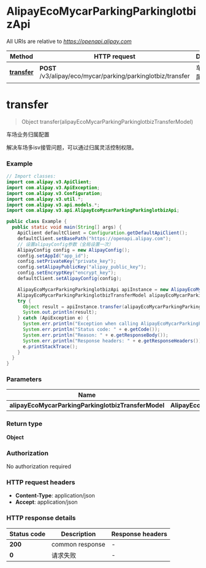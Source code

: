 # AlipayEcoMycarParkingParkinglotbizApi

All URIs are relative to *https://openapi.alipay.com*

| Method | HTTP request | Description |
|------------- | ------------- | -------------|
| [**transfer**](AlipayEcoMycarParkingParkinglotbizApi.md#transfer) | **POST** /v3/alipay/eco/mycar/parking/parkinglotbiz/transfer | 车场业务归属配置 |


<a name="transfer"></a>
# **transfer**
> Object transfer(alipayEcoMycarParkingParkinglotbizTransferModel)

车场业务归属配置

解决车场多isv接管问题，可以通过归属灵活控制权限。

### Example
```java
// Import classes:
import com.alipay.v3.ApiClient;
import com.alipay.v3.ApiException;
import com.alipay.v3.Configuration;
import com.alipay.v3.util.*;
import com.alipay.v3.api.models.*;
import com.alipay.v3.api.AlipayEcoMycarParkingParkinglotbizApi;

public class Example {
  public static void main(String[] args) {
    ApiClient defaultClient = Configuration.getDefaultApiClient();
    defaultClient.setBasePath("https://openapi.alipay.com");
    // 设置alipayConfig参数（全局设置一次）
    AlipayConfig config = new AlipayConfig();
    config.setAppId("app_id");
    config.setPrivateKey("private_key");
    config.setAlipayPublicKey("alipay_public_key");
    config.setEncryptKey("encrypt_key");
    defaultClient.setAlipayConfig(config);

    AlipayEcoMycarParkingParkinglotbizApi apiInstance = new AlipayEcoMycarParkingParkinglotbizApi(defaultClient);
    AlipayEcoMycarParkingParkinglotbizTransferModel alipayEcoMycarParkingParkinglotbizTransferModel = new AlipayEcoMycarParkingParkinglotbizTransferModel(); // AlipayEcoMycarParkingParkinglotbizTransferModel | 
    try {
      Object result = apiInstance.transfer(alipayEcoMycarParkingParkinglotbizTransferModel);
      System.out.println(result);
    } catch (ApiException e) {
      System.err.println("Exception when calling AlipayEcoMycarParkingParkinglotbizApi#transfer");
      System.err.println("Status code: " + e.getCode());
      System.err.println("Reason: " + e.getResponseBody());
      System.err.println("Response headers: " + e.getResponseHeaders());
      e.printStackTrace();
    }
  }
}
```

### Parameters

| Name | Type | Description  | Notes |
|------------- | ------------- | ------------- | -------------|
| **alipayEcoMycarParkingParkinglotbizTransferModel** | **AlipayEcoMycarParkingParkinglotbizTransferModel**|  | [optional] |

### Return type

**Object**

### Authorization

No authorization required

### HTTP request headers

 - **Content-Type**: application/json
 - **Accept**: application/json

### HTTP response details
| Status code | Description | Response headers |
|-------------|-------------|------------------|
| **200** | common response |  -  |
| **0** | 请求失败 |  -  |

